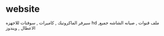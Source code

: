 # website
سيرفر الماكروتيك , كاميرات , سوفتات للاجهزه hd ,ملف قنوات , صيانه الشاشه جميع الاعطال , ويندوز 
